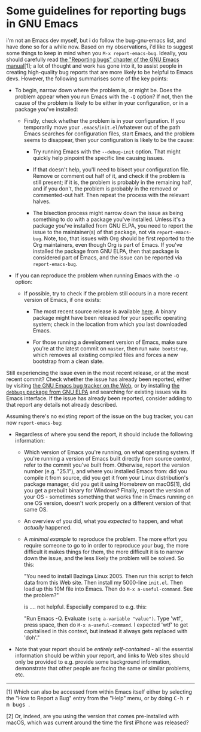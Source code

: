 # Some guidelines for reporting bugs in GNU Emacs

i'm not an Emacs dev myself, but i do follow the bug-gnu-emacs list, and have done so for a while now. Based on my observations, i'd like to suggest some things to keep in mind when you `M-x report-emacs-bug`. Ideally, you should carefully read [the "Reporting bugs" chapter of the GNU Emacs manual](https://www.gnu.org/software/emacs/manual/html_node/emacs/Bugs.html#Bugs)[1]; a lot of thought and work has gone into it, to assist people in creating high-quality bug reports that are more likely to be helpful to Emacs devs. However, the following summarises some of the key points:

* To begin, narrow down where the problem is, or might be. Does the problem appear when you run Emacs with the `-Q` option? If not, then the cause of the problem is likely to be either in your configuration, or in a package you've installed:

  * Firstly, check whether the problem is in your configuration. If you temporarily move your `.emacs`/`init.el`/whatever out of the path Emacs searches for configuration files, start Emacs, and the problem seems to disappear, then your configuration is likely to be the cause:

    * Try running Emacs with the `--debug-init` option. That might quickly help pinpoint the specific line causing issues.

    * If that doesn't help, you'll need to bisect your configuration file. Remove or comment out half of it, and check if the problem is still present; if it is, the problem is probably in the remaining half, and if you don't, the problem is probably in the removed or commented-out half. Then repeat the process with the relevant halves.

    * The bisection process might narrow down the issue as being something to do with a package you've installed. Unless it's a package you've installed from GNU ELPA, you need to report the issue to the maintainer(s) of that package, not via `report-emacs-bug`. Note, too, that issues with Org should be first reported to the Org maintainers, even though Org is part of Emacs. If you've installed the package from GNU ELPA, then that package is considered part of Emacs, and the issue can be reported via `report-emacs-bug`.

* If you can reproduce the problem when running Emacs with the `-Q` option:

  * If possible, try to check if the problem still occurs in a more recent version of Emacs, if one exists:

    * The most recent source release is available [here](https://www.gnu.org/software/emacs/). A binary package might have been released for your specific operating system; check in the location from which you last downloaded Emacs.

    * For those running a development version of Emacs, make sure you're at the latest commit on `master`, then run `make bootstrap`, which removes all existing compiled files and forces a new bootstrap from a clean slate.

Still experiencing the issue even in the most recent release, or at the most recent commit? Check whether the issue has already been reported, either by visiting [the GNU Emacs bug tracker on the Web](https://debbugs.gnu.org/cgi/pkgreport.cgi?package=emacs;max-bugs=100;base-order=1;bug-rev=1), or by installing [the `debbugs` package from GNU ELPA](http://elpa.gnu.org/packages/debbugs.html) and searching for existing issues via its Emacs interface. If the issue has already been reported, consider adding to that report any details not already described.

Assuming there's no existing report of the issue on the bug tracker, you can now `report-emacs-bug`:

* Regardless of where you send the report, it should include the following information:

  * Which version of Emacs you're running, on what operating system. If you're running a version of Emacs built directly from source control, refer to the commit you've built from. Otherwise, report the version number (e.g. "25.1"), and where you installed Emacs from: did you compile it from source, did you get it from your Linux distribution's package manager, did you get it using Homebrew on macOS[1], did you get a prebuilt binary for Windows? Finally, report the version of your OS - sometimes something that works fine in Emacs running on one OS version, doesn't work properly on a different version of that same OS.

  * An overview of you did, what you *expected* to happen, and what *actually* happened.

  * A *minimal example* to reproduce the problem. The more effort you require someone to go to in order to reproduce your bug, the more difficult it makes things for them, the more difficult it is to narrow down the issue, and the less likely the problem will be solved. So this:

      "You need to install Bazinga Linux 2005. Then run this script to fetch data from this Web site. Then install my 5000-line `init.el`. Then load up this 10M file into Emacs. Then do `M-x a-useful-command`. See the problem?"

    is .... not helpful. Especially compared to e.g. this:

      "Run Emacs -Q. Evaluate `(setq a-variable "value")`. Type 'wtf', press space, then do `M-x a-useful-command`. I expected 'wtf' to get capitalised in this context, but instead it always gets replaced with 'doh'."

* Note that your report should be *entirely self-contained* - all the essential information should be within your report, and links to Web sites should only be provided to e.g. provide some background information, demonstrate that other people are facing the same or similar problems, etc.

-----

[1] Which can also be accessed from within Emacs itself either by selecting the "How to Report a Bug" entry from the "Help" menu, or by doing <kbd>C-h r m bugs <RET></kbd>.

[2] Or, indeed, are you using the version that comes pre-installed with macOS, which was current around the time the first iPhone was released?
